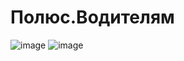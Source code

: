# Полюс.Водителям

![image](https://user-images.githubusercontent.com/46486489/196018860-2f77e76b-19af-498e-b844-f011bb1663b0.png)
![image](https://user-images.githubusercontent.com/46486489/196018872-b8dca812-7ff5-46fc-b7a2-8d32c6f64a86.png)
